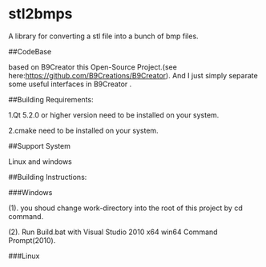 stl2bmps
========

A library for converting a stl file into a bunch of bmp files.

##CodeBase

based on B9Creator this Open-Source Project.(see 
here:https://github.com/B9Creations/B9Creator). And I just simply separate some useful interfaces in B9Creator .

##Building Requirements:

1.Qt 5.2.0 or higher version need to be installed on your system.

2.cmake need to be installed on your system.


##Support System

Linux and windows

##Building Instructions:

###Windows

(1). you shoud change work-directory into the root of this project by cd command.

(2). Run Build.bat with Visual Studio 2010 x64 win64 Command Prompt(2010).

###Linux



